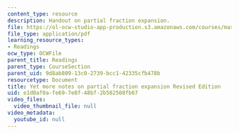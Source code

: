 ```yaml
---
content_type: resource
description: Handout on partial fraction expansion.
file: https://ol-ocw-studio-app-production.s3.amazonaws.com/courses/mas-160-signals-systems-and-information-for-media-technology-fall-2007/e1d0af0afe697e8f48bf2b582508fb67_1121_partial_fra.pdf
file_type: application/pdf
learning_resource_types:
- Readings
ocw_type: OCWFile
parent_title: Readings
parent_type: CourseSection
parent_uid: 9d8ab809-13c0-2739-bcc1-42335cfb478b
resourcetype: Document
title: Yet more notes on partial fraction expansion Revised Edition
uid: e1d0af0a-fe69-7e8f-48bf-2b582508fb67
video_files:
  video_thumbnail_file: null
video_metadata:
  youtube_id: null
---
```

